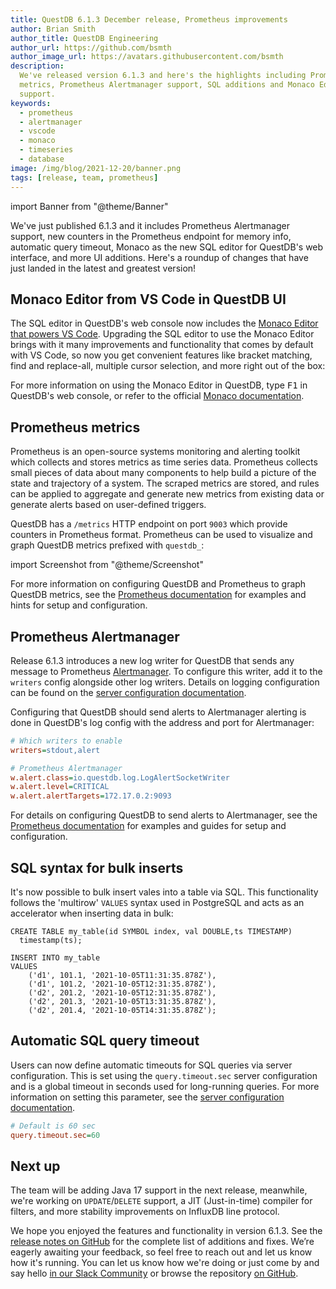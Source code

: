 ```yaml
---
title: QuestDB 6.1.3 December release, Prometheus improvements
author: Brian Smith
author_title: QuestDB Engineering
author_url: https://github.com/bsmth
author_image_url: https://avatars.githubusercontent.com/bsmth
description:
  We've released version 6.1.3 and here's the highlights including Prometheus
  metrics, Prometheus Alertmanager support, SQL additions and Monaco Editor
  support.
keywords:
  - prometheus
  - alertmanager
  - vscode
  - monaco
  - timeseries
  - database
image: /img/blog/2021-12-20/banner.png
tags: [release, team, prometheus]
---
```


import Banner from "@theme/Banner"

<Banner
  alt="Latest features in QuestDB version 6.1.3 including Prometheus and Alertmanager"
  height={360}
  src="/img/blog/2021-12-20/banner.png"
  width={650}
/>

We've just published 6.1.3 and it includes Prometheus Alertmanager support, new
counters in the Prometheus endpoint for memory info, automatic query timeout,
Monaco as the new SQL editor for QuestDB's web interface, and more UI additions.
Here's a roundup of changes that have just landed in the latest and greatest
version!

<!--truncate-->

## Monaco Editor from VS Code in QuestDB UI

The SQL editor in QuestDB's web console now includes the
[Monaco Editor that powers VS Code](https://microsoft.github.io/monaco-editor/).
Upgrading the SQL editor to use the Monaco Editor brings with it many
improvements and functionality that comes by default with VS Code, so now you
get convenient features like bracket matching, find and replace-all, multiple
cursor selection, and more right out of the box:

<Banner
  alt="Find all functionality in the Monaco Editor within QuestDB"
  height={360}
  src="/img/blog/2021-12-20/monaco.png"
  width={650}
/>

For more information on using the Monaco Editor in QuestDB, type <kbd>F1</kbd>
in QuestDB's web console, or refer to the official
[Monaco documentation](https://code.visualstudio.com/docs/editor/codebasics).

## Prometheus metrics

Prometheus is an open-source systems monitoring and alerting toolkit which
collects and stores metrics as time series data. Prometheus collects small
pieces of data about many components to help build a picture of the state and
trajectory of a system. The scraped metrics are stored, and rules can be applied
to aggregate and generate new metrics from existing data or generate alerts
based on user-defined triggers.

QuestDB has a `/metrics` HTTP endpoint on port `9003` which provide counters in
Prometheus format. Prometheus can be used to visualize and graph QuestDB metrics
prefixed with `questdb_`:

import Screenshot from "@theme/Screenshot"

<Screenshot
  alt="Prometheus graphing tab showing QuestDB instance metrics on a chart"
  height={320}
  src="/img/guides/prometheus/graphing-metrics.png"
  width={750}
/>

For more information on configuring QuestDB and Prometheus to graph QuestDB
metrics, see the [Prometheus documentation](/docs/third-party-tools/prometheus)
for examples and hints for setup and configuration.

## Prometheus Alertmanager

Release 6.1.3 introduces a new log writer for QuestDB that sends any message to
Prometheus
[Alertmanager](https://prometheus.io/docs/alerting/latest/alertmanager/). To
configure this writer, add it to the `writers` config alongside other log
writers. Details on logging configuration can be found on the
[server configuration documentation](/docs/reference/configuration#configuration-file).

Configuring that QuestDB should send alerts to Alertmanager alerting is done in
QuestDB's log config with the address and port for Alertmanager:

```ini title="./conf/log.conf"
# Which writers to enable
writers=stdout,alert

# Prometheus Alertmanager
w.alert.class=io.questdb.log.LogAlertSocketWriter
w.alert.level=CRITICAL
w.alert.alertTargets=172.17.0.2:9093
```

For details on configuring QuestDB to send alerts to Alertmanager, see the
[Prometheus documentation](/docs/third-party-tools/prometheus) for examples and
guides for setup and configuration.

## SQL syntax for bulk inserts

It's now possible to bulk insert vales into a table via SQL. This functionality
follows the 'multirow' `VALUES` syntax used in PostgreSQL and acts as an
accelerator when inserting data in bulk:

```questdb-sql
CREATE TABLE my_table(id SYMBOL index, val DOUBLE,ts TIMESTAMP)
  timestamp(ts);

INSERT INTO my_table
VALUES
    ('d1', 101.1, '2021-10-05T11:31:35.878Z'),
    ('d1', 101.2, '2021-10-05T12:31:35.878Z'),
    ('d2', 201.2, '2021-10-05T12:31:35.878Z'),
    ('d2', 201.3, '2021-10-05T13:31:35.878Z'),
    ('d2', 201.4, '2021-10-05T14:31:35.878Z');
```

## Automatic SQL query timeout

Users can now define automatic timeouts for SQL queries via server
configuration. This is set using the `query.timeout.sec` server configuration
and is a global timeout in seconds used for long-running queries. For more
information on setting this parameter, see the
[server configuration documentation](/docs/reference/configuration).

```ini title="/path/to/server.conf"
# Default is 60 sec
query.timeout.sec=60
```

## Next up

The team will be adding Java 17 support in the next release, meanwhile, we're
working on `UPDATE`/`DELETE` support, a JIT (Just-in-time) compiler for filters,
and more stability improvements on InfluxDB line protocol.

We hope you enjoyed the features and functionality in version 6.1.3. See the
[release notes on GitHub](https://github.com/questdb/questdb/releases/tag/6.1.3)
for the complete list of additions and fixes. We’re eagerly awaiting your
feedback, so feel free to reach out and let us know how it's running. You can
let us know how we're doing or just come by and say hello
[in our Slack Community]({@slackUrl@}) or browse the repository
[on GitHub]({@githubUrl@}).
